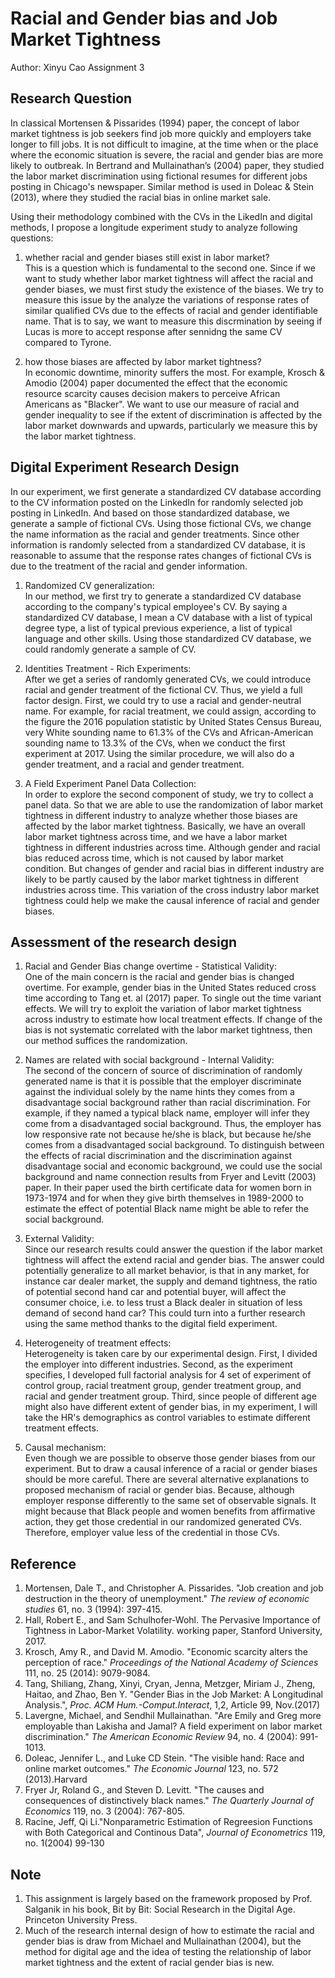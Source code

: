 # Racial and Gender bias and Job Market Tightness
Author: Xinyu Cao
Assignment 3

## Research Question
In classical Mortensen & Pissarides (1994) paper, the concept of labor market tightness is job seekers find job more quickly and employers take longer to fill jobs. It is not difficult to imagine, at the time when or the place where the economic situation is severe, the racial and gender bias are more likely to outbreak. In Bertrand and Mullainathan’s (2004) paper, they studied the labor market discrimination using fictional resumes for different jobs posting in Chicago's newspaper. Similar method is used in Doleac & Stein (2013), where they studied the racial bias in online market sale. 

Using their methodology combined with the CVs in the LikedIn and digital methods, I propose a longitude experiment study to analyze following questions: 
1. whether racial and gender biases still exist in labor market? \
This is a question which is fundamental to the second one. Since if we want to study whether labor market tightness will affect the racial and gender biases, we must first study the existence of the biases. We try to measure this issue by the analyze the variations of response rates of similar qualified CVs due to the effects of racial and gender identifiable name. That is to say, we want to measure this discrmination by seeing if Lucas is more to accept response after sennidng the same CV compared to Tyrone.

2. how those biases are affected by labor market tightness? \
In economic downtime, minority suffers the most. For example, Krosch & Amodio (2004) paper documented the effect that the economic resource scarcity causes decision makers to perceive African Americans as "Blacker". We want to use our measure of racial and gender inequality to see if the extent of discrimination is affected by the labor market downwards and upwards, particularly we measure this by the labor market tightness.


## Digital Experiment Research Design
In our experiment, we first generate a standardized CV database according to the CV information posted on the LinkedIn for randomly selected job posting in LinkedIn. And based on those standardized database, we generate a sample of fictional CVs. Using those fictional CVs, we change the name information as the racial and gender treatments. Since other information is randomly selected from a standardized CV database, it is reasonable to assume that the response rates changes of fictional CVs is due to the treatment of the racial and gender information.

1. Randomized CV generalization: \
In our method, we first try to generate a standardized CV database according to the company's typical employee's CV. By saying a standardized CV database, I mean a CV database with a list of typical degree type, a list of typical previous experience, a list of typical language and other skills. Using those standardized CV database, we could randomly generate a sample of CV.

2. Identities Treatment - Rich Experiments: \
After we get a series of randomly generated CVs, we could introduce racial and gender treatment of the fictional CV. Thus, we yield a full factor design. First, we could try to use a racial and gender-neutral name. For example, for racial treatment, we could assign, according to the figure the 2016 population statistic by United States Census Bureau, very White sounding name to 61.3% of the CVs and African-American sounding name to 13.3% of the CVs, when we conduct the first experiment at 2017. Using the similar procedure, we will also do a gender treatment, and a racial and gender treatment. 

3. A Field Experiment Panel Data Collection: \
In order to explore the second component of study, we try to collect a panel data. So that we are able to use the randomization of labor market tightness in different industry to analyze whether those biases are affected by the labor market tightness. Basically, we have an overall labor market tightness across time, and we have a labor market tightness in different industries across time. Although gender and racial bias reduced across time, which is not caused by labor market condition. But changes of gender and racial bias in different industry are likely to be partly caused by the labor market tightness in different industries across time. This variation of the cross industry labor market tightness could help we make the causal inference of racial and gender biases.


## Assessment of the research design
1. Racial and Gender Bias change overtime - Statistical Validity: \
One of the main concern is the racial and gender bias is changed overtime. For example, gender bias in the United States reduced cross time according to Tang et. al (2017) paper. To single out the time variant effects. We will try to exploit the variation of labor market tightness across industry to estimate how local treatment effects. If change of the bias is not systematic correlated with the labor market tightness, then our method suffices the randomization. 

2. Names are related with social background - Internal Validity: \
The second of the concern of source of discrimination of randomly generated name is that it is possible that the employer discriminate against the individual solely by the name hints they comes from a disadvantage social background rather than racial discrimination. For example, if they named a typical black name, employer will infer they come from a disadvantaged social background. Thus, the employer has low responsive rate not because he/she is black, but because he/she comes from a disadvantaged social background. To distinguish between the effects of racial discrimination and the discrimination against disadvantage social and economic background, we could use the social background and name connection results from Fryer and Levitt (2003) paper. In their paper used the birth certificate data for women born in 1973-1974 and for when they give birth themselves in 1989-2000 to estimate the effect of potential Black name might be able to refer the social background.

3. External Validity: \
Since our research results could answer the question if the labor market tightness will affect the extend racial and gender bias. The answer could potentially generalize to all market behavior, is that in any market, for instance car dealer market, the supply and demand tightness, the ratio of potential second hand car and potential buyer, will affect the consumer choice, i.e. to less trust a Black dealer in situation of less demand of second hand car? This could turn into a further research using the same method thanks to the digital field experiment. 

4. Heterogeneity of treatment effects: \
Heterogeneity is taken care by our experimental design. First, I divided the employer into different industries. Second, as the experiment specifies, I developed full factorial analysis for 4 set of experiment of control group, racial treatment group, gender treatment group, and racial and gender treatment group. Third, since people of different age might also have different extent of gender bias, in my experiment, I will take the HR's demographics as control variables to estimate different treatment effects.

5. Causal mechanism: \
Even though we are possible to observe those gender biases from our experiment. But to draw a causal inference of a racial or gender biases should be more careful. There are several alternative explanations to proposed mechanism of racial or gender bias. Because, although employer response differently to the same set of observable signals. It might because that Black people and women benefits from affirmative action, they get those credential in our randomized generated CVs. Therefore, employer value less of the credential in those CVs. 



## Reference
1. Mortensen, Dale T., and Christopher A. Pissarides. "Job creation and job destruction in the theory of unemployment." *The review of economic studies* 61, no. 3 (1994): 397-415.
2. Hall, Robert E., and Sam Schulhofer-Wohl. The Pervasive Importance of Tightness in Labor-Market Volatility. working paper, Stanford University, 2017.
3. Krosch, Amy R., and David M. Amodio. "Economic scarcity alters the perception of race." *Proceedings of the National Academy of Sciences* 111, no. 25 (2014): 9079-9084.
4. Tang, Shiliang, Zhang, Xinyi, Cryan, Jenna, Metzger, Miriam J., Zheng, Haitao, and Zhao, Ben Y. "Gender Bias in the Job Market: A Longitudinal Analysis.", *Proc. ACM Hum.-Comput.Interact*, 1,2, Article 99, Nov.(2017)
5. Lavergne, Michael, and Sendhil Mullainathan. "Are Emily and Greg more employable than Lakisha and Jamal? A field experiment on labor market discrimination." *The American Economic Review* 94, no. 4 (2004): 991-1013.
6. Doleac, Jennifer L., and Luke CD Stein. "The visible hand: Race and online market outcomes." *The Economic Journal* 123, no. 572 (2013).Harvard	
7. Fryer Jr, Roland G., and Steven D. Levitt. "The causes and consequences of distinctively black names." *The Quarterly Journal of Economics* 119, no. 3 (2004): 767-805.
8. Racine, Jeff, Qi Li."Nonparametric Estimation of Regreesion Functions with Both Categorical and Continous Data", *Journal of Econometrics* 119, no. 1(2004) 99-130


## Note
1. This assignment is largely based on the framework proposed by Prof. Salganik in his book, Bit by Bit: Social Research in the Digital Age. Princeton University Press.
2. Much of the research internal design of how to estimate the racial and gender bias is draw from Michael and Mullainathan (2004), but the method for digital age and the idea of testing the relationship of labor market tightness and the extent of racial gender bias is new.
